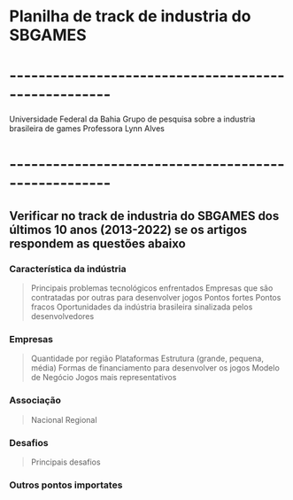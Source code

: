 # Planilha de track de industria do SBGAMES
# ----------------------------------------------------
Universidade Federal da Bahia
Grupo de pesquisa sobre a industria brasileira de games
Professora Lynn Alves
# ----------------------------------------------------

## Verificar no track de industria do SBGAMES dos últimos 10 anos (2013-2022) se os artigos respondem as questões abaixo

### Característica da indústria
> Principais problemas tecnológicos enfrentados
> Empresas que são contratadas por outras para desenvolver jogos
> Pontos fortes
> Pontos fracos
> Oportunidades da indústria brasileira sinalizada pelos desenvolvedores	

### Empresas
> Quantidade por região
> Plataformas
> Estrutura (grande, pequena, média)
> Formas de financiamento para desenvolver os jogos
> Modelo de Negócio
> Jogos mais representativos

### Associação
> Nacional
> Regional

### Desafios
> Principais desafios

### Outros pontos importates

